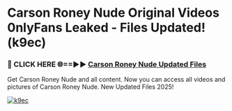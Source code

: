 # Carson Roney Nude Original Videos 0nlyFans Leaked - Files Updated! (k9ec)

<h3>🔴 CLICK HERE 🌐==►► <a href="https://tinyurl.com/5h6xmrr3" rel="nofollow">Carson Roney Nude Updated Files</a></h3>

Get Carson Roney Nude and all content. Now you can access all videos and pictures of Carson Roney Nude. New Updated Files 2025!

[![k9ec](https://i.imgur.com/KVD873Z.gif)](https://tinyurl.com/5h6xmrr3)
